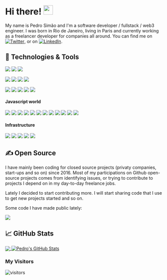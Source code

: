 <!-- ### Hi there 👋 -->

<!-- Todo: Add a Header in the Future -->
<!-- [![Header](https://raw.githubusercontent.com/MartinHeinz/MartinHeinz/master/readme_header.png "Header")](https://martinheinz.dev/) -->

# Hi there! <img src="https://raw.githubusercontent.com/MartinHeinz/MartinHeinz/master/wave.gif" width="30px">

My name is Pedro Simão and I'm a software developer / fullstack / web3 engineer. I was born in Rio de Janeiro, living in Paris and currently working as a freelancer developer for companies all around. You can find me on [![Twitter][1.2]][1],  or on [![LinkedIn][3.2]][3].

## 🔧 Technologies & Tools
![](https://img.shields.io/badge/OS-Mac_OS-informational?style=flat&logo=linux&logoColor=white&color=2bbc8a)
![](https://img.shields.io/badge/Shell-Bash-informational?style=flat&logo=gnu-bash&logoColor=white&color=2bbc8a)
![](https://img.shields.io/badge/Editor-IntelliJ_IDEA-informational?style=flat&logo=intellij-idea&logoColor=white&color=2bbc8a)


![](https://img.shields.io/badge/Language-Typescript-informational?style=flat&logo=typescript&logoColor=white&color=2bbc8a)
![](https://img.shields.io/badge/Language-JavaScript-informational?style=flat&logo=javascript&logoColor=white&color=2bbc8a)
![](https://img.shields.io/badge/Language-Python-informational?style=flat&logo=python&logoColor=white&color=2bbc8a)
![](https://img.shields.io/badge/Language-C-informational?style=flat&logo=c&logoColor=white&color=2bbc8a)


![](https://img.shields.io/badge/DB-PostgreSQL-informational?style=flat&logo=postgresql&logoColor=white&color=2bbc8a)
![](https://img.shields.io/badge/DB-MongoDB-informational?style=flat&logo=mongodb&logoColor=white&color=2bbc8a)
![](https://img.shields.io/badge/DB-Realm.JS-informational?style=flat&logo=realm&logoColor=white&color=2bbc8a)
![](https://img.shields.io/badge/Tools-Docker-informational?style=flat&logo=docker&logoColor=white&color=2bbc8a)
![](https://img.shields.io/badge/Tools-Kubernetes-informational?style=flat&logo=kubernetes&logoColor=white&color=2bbc8a)


#### Javascript world
![](https://img.shields.io/badge/Lib-Node.JS-informational?style=flat&logo=node&logoColor=white&color=2bbc8a)
![](https://img.shields.io/badge/Lib-React.JS-informational?style=flat&logo=react&logoColor=white&color=2bbc8a)
![](https://img.shields.io/badge/Lib-React_Native-informational?style=flat&logo=react&logoColor=white&color=2bbc8a)
![](https://img.shields.io/badge/Lib-Next.JS-informational?style=flat&logo=next.js&logoColor=white&color=2bbc8a)
![](https://img.shields.io/badge/Lib-Redux-informational?style=flat&logo=redux&logoColor=white&color=2bbc8a)
![](https://img.shields.io/badge/Lib-Styled_Components-informational?style=flat&logo=styledcomponents&logoColor=white&color=2bbc8a)
![](https://img.shields.io/badge/Lib-Emotion-informational?style=flat&logo=emotion&logoColor=white&color=2bbc8a)
![](https://img.shields.io/badge/Lib-Jest-informational?style=flat&logo=jest&logoColor=white&color=2bbc8a)
![](https://img.shields.io/badge/Lib-Cypress-informational?style=flat&logo=cypress&logoColor=white&color=2bbc8a)
![](https://img.shields.io/badge/Lib-React_Testing_Library-informational?style=flat&logo=reacttestinglibrary&logoColor=white&color=2bbc8a)
![](https://img.shields.io/badge/Lib-Mongoose-informational?style=flat&logo=mongoose&logoColor=white&color=2bbc8a)
![](https://img.shields.io/badge/Lib-Prisma-informational?style=flat&logo=prisma&logoColor=white&color=2bbc8a)


#### Infrastructure
![](https://img.shields.io/badge/Cloud-Vercel-informational?style=flat&logo=vercel&logoColor=white&color=2bbc8a)
![](https://img.shields.io/badge/Cloud-Netlify-informational?style=flat&logo=netlify&logoColor=white&color=2bbc8a)
![](https://img.shields.io/badge/Cloud-AWS-informational?style=flat&logo=amazon&logoColor=white&color=2bbc8a)
![](https://img.shields.io/badge/Cloud-Digital_Ocean-informational?style=flat&logo=digitalocean&logoColor=white&color=2bbc8a)
![](https://img.shields.io/badge/Cloud-Scaleway-informational?style=flat&logo=scaleway&logoColor=white&color=2bbc8a)

<!-- ![npm type definitions](https://img.shields.io/npm/types/typescript) -->

## &#x270d; Open Source

I have mainly been coding for closed source projects (privaty companies, start-ups and so on) since 2016.
Most of my participations on Github open-source projects comes from identifying issues, or trying to contribute to projects I depend on in my day-to-day freelance jobs.

Lately I decided to start contributing more. I will start sharing code that I use to get new projects started and so on.

Some code I have made public lately:

<a href="https://github.com/PedroSimao/quid_front">
  <img align="center" src="https://github-readme-stats.vercel.app/api/pin/?username=PedroSimao&repo=quid_front&title_color=ffffff&text_color=c9cacc&icon_color=2bbc8a&bg_color=1d1f21" />
</a>


## &#x1f4c8; GitHub Stats

<a href="https://github.com/PedroSimao/PedroSimao">
  <img align="center" src="https://github-readme-stats.vercel.app/api/top-langs/?username=PedroSimao&hide=java,html,tex&title_color=ffffff&text_color=c9cacc&icon_color=2bbc8a&bg_color=1d1f21&langs_count=3" />
</a>
<a href="https://github.com/PedroSimao/PedroSimao">
  <img align="center" src="https://github-readme-stats.vercel.app/api?username=PedroSimao&show_icons=true&line_height=27&count_private=true&title_color=ffffff&text_color=c9cacc&icon_color=2bbc8a&bg_color=1d1f21" alt="Pedro's GitHub Stats" />
</a>  

<!-- links to social media icons -->

<!-- icons with padding -->

[1.1]: http://i.imgur.com/tXSoThF.png (twitter icon with padding)
[2.1]: http://i.imgur.com/0o48UoR.png (github icon with padding)

<!-- icons without padding -->

[1.2]: http://i.imgur.com/wWzX9uB.png (twitter icon without padding)
[2.2]: http://i.imgur.com/9I6NRUm.png (github icon without padding)
[3.2]: https://raw.githubusercontent.com/MartinHeinz/MartinHeinz/master/linkedin-3-16.png (LinkedIn icon without padding)


<!-- links to your social media accounts -->

[1]: https://twitter.com/PedroSimao
[2]: https://github.com/PedroSimao
[3]: https://www.linkedin.com/in/PedroSimao/


<!-- Resources -->
<!-- Icons: https://simpleicons.org/ -->
<!-- GitHub Stats: https://github.com/anuraghazra/github-readme-stats -->
<!-- Emojis: https://emojipedia.org/emoji/ -->
<!-- HTML Emojis: https://www.fileformat.info/index.htm -->
<!-- Shields: https://shields.io/ -->
<!-- Awesome GitHub Profile README: https://github.com/abhisheknaiidu/awesome-github-profile-readme -->


### My Visitors

![visitors](https://visitor-badge.glitch.me/badge?page_id=pedrosimao.pedrosimao)
